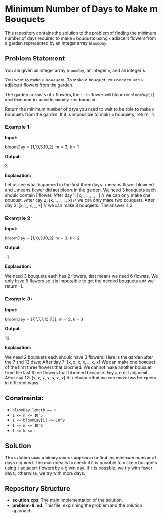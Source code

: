 # Minimum Number of Days to Make m Bouquets

This repository contains the solution to the problem of finding the minimum number of days required to make `m` bouquets using `k` adjacent flowers from a garden represented by an integer array `bloomDay`.

## Problem Statement

You are given an integer array `bloomDay`, an integer `m`, and an integer `k`.

You want to make `m` bouquets. To make a bouquet, you need to use `k` adjacent flowers from the garden.

The garden consists of `n` flowers, the `i-th` flower will bloom in `bloomDay[i]` and then can be used in exactly one bouquet.

Return the minimum number of days you need to wait to be able to make `m` bouquets from the garden. If it is impossible to make `m` bouquets, return `-1`.

### Example 1:

**Input:** 

bloomDay = [1,10,3,10,2], m = 3, k = 1


**Output:** 

3


**Explanation:** 

Let us see what happened in the first three days. x means flower bloomed and _ means flower did not bloom in the garden.
We need 3 bouquets each should contain 1 flower.
After day 1: [x, _, _, _, _] // we can only make one bouquet.
After day 2: [x, _, _, _, x] // we can only make two bouquets.
After day 3: [x, _, x, _, x] // we can make 3 bouquets. The answer is 3.


### Example 2:

**Input:** 

bloomDay = [1,10,3,10,2], m = 3, k = 2



**Output:** 

-1


**Explanation:** 

We need 3 bouquets each has 2 flowers, that means we need 6 flowers. We only have 5 flowers so it is impossible to get the needed bouquets and we return -1.


### Example 3:

**Input:** 


bloomDay = [7,7,7,7,12,7,7], m = 2, k = 3



**Output:** 

12


**Explanation:** 

We need 2 bouquets each should have 3 flowers.
Here is the garden after the 7 and 12 days:
After day 7: [x, x, x, x, _, x, x]
We can make one bouquet of the first three flowers that bloomed. We cannot make another bouquet from the last three flowers that bloomed because they are not adjacent.
After day 12: [x, x, x, x, x, x, x]
It is obvious that we can make two bouquets in different ways.



## Constraints:

- `bloomDay.length == n`
- `1 <= n <= 10^5`
- `1 <= bloomDay[i] <= 10^9`
- `1 <= m <= 10^6`
- `1 <= k <= n`

## Solution

The solution uses a binary search approach to find the minimum number of days required. The main idea is to check if it is possible to make `m` bouquets using `k` adjacent flowers by a given day. If it is possible, we try with fewer days; otherwise, we try with more days.

## Repository Structure

- **solution.cpp**: The main implementation of the solution.
- **problem-8.md**: This file, explaining the problem and the solution approach.

